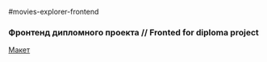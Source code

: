 #movies-explorer-frontend
### Фронтенд дипломного проекта // Fronted for diploma project

[Макет](https://disk.yandex.ru/d/0P64JW-IMSSC3Q)
